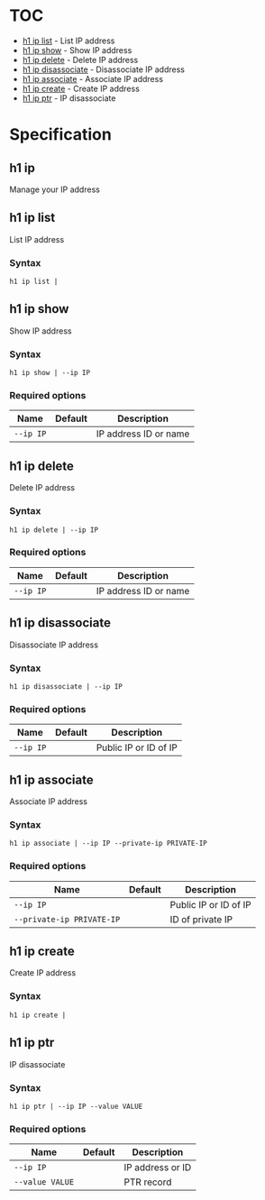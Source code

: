 # TOC

 * [h1 ip list](#h1-ip-list) - List IP address
 * [h1 ip show](#h1-ip-show) - Show IP address
 * [h1 ip delete](#h1-ip-delete) - Delete IP address
 * [h1 ip disassociate](#h1-ip-disassociate) - Disassociate IP address
 * [h1 ip associate](#h1-ip-associate) - Associate IP address
 * [h1 ip create](#h1-ip-create) - Create IP address
 * [h1 ip ptr](#h1-ip-ptr) - IP disassociate


# Specification

## h1 ip

Manage your IP address

## h1 ip list

List IP address

### Syntax

```h1 ip list | ```

## h1 ip show

Show IP address

### Syntax

```h1 ip show | --ip IP```

### Required options

| Name | Default | Description |
| ---- | ------- | ----------- |
| ```--ip IP``` |  | IP address ID or name |

## h1 ip delete

Delete IP address

### Syntax

```h1 ip delete | --ip IP```

### Required options

| Name | Default | Description |
| ---- | ------- | ----------- |
| ```--ip IP``` |  | IP address ID or name |

## h1 ip disassociate

Disassociate IP address

### Syntax

```h1 ip disassociate | --ip IP```

### Required options

| Name | Default | Description |
| ---- | ------- | ----------- |
| ```--ip IP``` |  | Public IP or ID of IP |

## h1 ip associate

Associate IP address

### Syntax

```h1 ip associate | --ip IP --private-ip PRIVATE-IP```

### Required options

| Name | Default | Description |
| ---- | ------- | ----------- |
| ```--ip IP``` |  | Public IP or ID of IP |
| ```--private-ip PRIVATE-IP``` |  | ID of private IP |

## h1 ip create

Create IP address

### Syntax

```h1 ip create | ```

## h1 ip ptr

IP disassociate

### Syntax

```h1 ip ptr | --ip IP --value VALUE```

### Required options

| Name | Default | Description |
| ---- | ------- | ----------- |
| ```--ip IP``` |  | IP address or ID |
| ```--value VALUE``` |  | PTR record |

